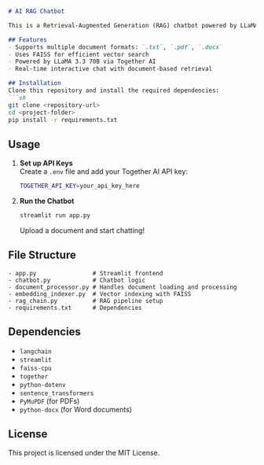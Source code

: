 ```markdown
# AI RAG Chatbot

This is a Retrieval-Augmented Generation (RAG) chatbot powered by LLaMA 3.3 70B using Together AI. It allows users to upload `.txt`, `.pdf`, or `.docx` files to create a knowledge base and chat with the AI.

## Features
- Supports multiple document formats: `.txt`, `.pdf`, `.docx`
- Uses FAISS for efficient vector search
- Powered by LLaMA 3.3 70B via Together AI
- Real-time interactive chat with document-based retrieval

## Installation
Clone this repository and install the required dependencies:
```sh
git clone <repository-url>
cd <project-folder>
pip install -r requirements.txt
```

## Usage
1. **Set up API Keys**  
   Create a `.env` file and add your Together AI API key:
   ```sh
   TOGETHER_API_KEY=your_api_key_here
   ```
   
2. **Run the Chatbot**  
   ```sh
   streamlit run app.py
   ```
   Upload a document and start chatting!

## File Structure
```
- app.py                # Streamlit frontend
- chatbot.py            # Chatbot logic
- document_processor.py # Handles document loading and processing
- embedding_indexer.py  # Vector indexing with FAISS
- rag_chain.py          # RAG pipeline setup
- requirements.txt      # Dependencies
```

## Dependencies
- `langchain`
- `streamlit`
- `faiss-cpu`
- `together`
- `python-dotenv`
- `sentence_transformers`
- `PyMuPDF` (for PDFs)
- `python-docx` (for Word documents)

## License
This project is licensed under the MIT License.
```

